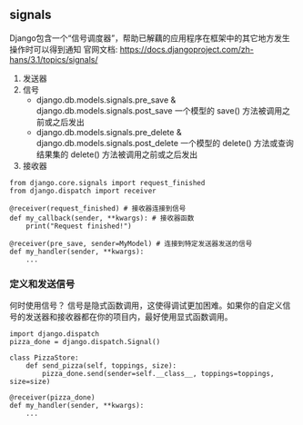 ## signals

Django包含一个“信号调度器”，帮助已解藕的应用程序在框架中的其它地方发生操作时可以得到通知
官网文档: https://docs.djangoproject.com/zh-hans/3.1/topics/signals/

1. 发送器
2. 信号
    * django.db.models.signals.pre_save & django.db.models.signals.post_save
        一个模型的 save() 方法被调用之前或之后发出
    * django.db.models.signals.pre_delete & django.db.models.signals.post_delete
        一个模型的 delete() 方法或查询结果集的 delete() 方法被调用之前或之后发出
3. 接收器

```
from django.core.signals import request_finished
from django.dispatch import receiver

@receiver(request_finished) # 接收器连接到信号
def my_callback(sender, **kwargs): # 接收器函数
    print("Request finished!")

@receiver(pre_save, sender=MyModel) # 连接到特定发送器发送的信号
def my_handler(sender, **kwargs):
    ...
```

### 定义和发送信号

何时使用信号？
信号是隐式函数调用，这使得调试更加困难。如果你的自定义信号的发送器和接收器都在你的项目内，最好使用显式函数调用。

```
import django.dispatch
pizza_done = django.dispatch.Signal()

class PizzaStore:
    def send_pizza(self, toppings, size):
        pizza_done.send(sender=self.__class__, toppings=toppings, size=size)

@receiver(pizza_done)
def my_handler(sender, **kwargs):
    ...
```
